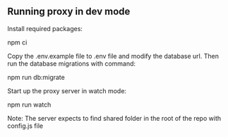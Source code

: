 ## Running proxy in dev mode

Install required packages:

npm ci

Copy the .env.example file to .env file and modify the database url. Then run the database migrations with command:

npm run db:migrate

Start up the proxy server in watch mode:

npm run watch

Note: The server expects to find shared folder in the root of the repo with config.js file